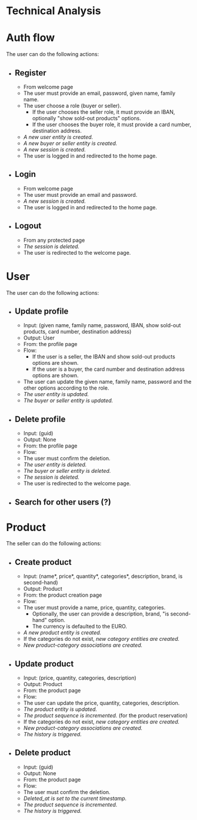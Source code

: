 # Technical Analysis

# Auth flow
The user can do the following actions:
- ## Register
  - From welcome page
  - The user must provide an email, password, given name, family name. 
  - The user choose a role (buyer or seller).
    - If the user chooses the seller role, it must provide an IBAN, optionally "show sold-out products" options.
    - If the user chooses the buyer role, it must provide a card number, destination address.
  - _A new user entity is created._
  - _A new buyer or seller entity is created._
  - _A new session is created._
  - The user is logged in and redirected to the home page.
- ## Login
  - From welcome page 
  - The user must provide an email and password.
  - _A new session is created._
  - The user is logged in and redirected to the home page.
- ## Logout
  - From any protected page
  - _The session is deleted._
  - The user is redirected to the welcome page.

# User
The user can do the following actions:
- ## Update profile
  - Input: (given name, family name, password, IBAN, show sold-out products, card number, destination address)
  - Output: User
  - From: the profile page
  - Flow:
    - If the user is a seller, the IBAN and show sold-out products options are shown.
    - If the user is a buyer, the card number and destination address options are shown.
  - The user can update the given name, family name, password and the other options according to the role.
  - _The user entity is updated._
  - _The buyer or seller entity is updated._
- ## Delete profile
  - Input: (guid)
  - Output: None
  - From: the profile page
  - Flow:
  - The user must confirm the deletion.
  - _The user entity is deleted._
  - _The buyer or seller entity is deleted._
  - _The session is deleted._
  - The user is redirected to the welcome page.
- ## Search for other users (?)

# Product
The seller can do the following actions:
- ## Create product
  - Input: (name*, price*, quantity*, categories*, description, brand, is second-hand)
  - Output: Product
  - From: the product creation page
  - Flow:
  - The user must provide a name, price, quantity, categories.
    - Optionally, the user can provide a description, brand, "is second-hand" option.
    - The currency is defaulted to the EURO.
  - _A new product entity is created._
  - If the categories do not exist, _new category entities are created._
  - _New product-category associations are created._
- ## Update product
  - Input: (price, quantity, categories, description)
  - Output: Product
  - From: the product page
  - Flow:
  - The user can update the price, quantity, categories, description.
  - _The product entity is updated._
  - _The product sequence is incremented._ (for the product reservation)
  - If the categories do not exist, _new category entities are created._
  - _New product-category associations are created._
  - _The history is triggered._
- ## Delete product
  - Input: (guid)
  - Output: None
  - From: the product page
  - Flow:
  - The user must confirm the deletion.
  - _Deleted_at is set to the current timestamp._
  - _The product sequence is incremented._
  - _The history is triggered._
